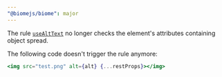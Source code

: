 ```yaml
---
"@biomejs/biome": major
---
```


The rule [`useAltText`](https://biomejs.dev/linter/rules/use-alt-text/) no longer checks the element's attributes containing object spread.

The following code doesn't trigger the rule anymore:

```jsx
<img src="test.png" alt={alt} {...restProps}></img>
```
